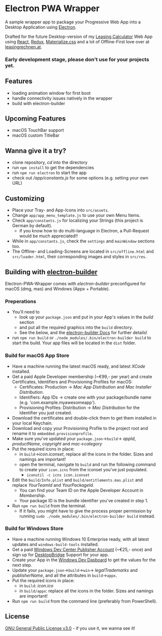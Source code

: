 # Electron PWA Wrapper

A sample wrapper app to package your Progressive Web App into a Desktop Application using [Electron](https://github.com/electron/electron).

Drafted for the future Desktop-version of my [Leasing Calculator](https://www.leasingrechnen.at) Web App using [React](https://github.com/facebook/react), [Redux](https://github.com/reactjs/redux), [Materialize.css](https://github.com/Dogfalo/materialize) and a lot of Offline-First love over at [leasingrechnen.at](https://www.leasingrechnen.at).

### Early development stage, please don't use for your projects yet.

## Features
- loading animation window for first boot
- handle connectivity issues natively in the wrapper
- build with electron-builder

## Upcoming Features
- macOS TouchBar support
- macOS custom TitleBar

## Wanna give it a try?
- clone repository, *cd* into the directory
- run `npm install` to get the dependencies
- run `npm run electron` to start the app
- check out */app/constants.js* for some options (e.g. setting your own URL)

## Customizing
- Place your Tray- and App-Icons into `src/assets`.
- Change `app/app_menu_template.js` to use your own Menu Items.
- Check `app/constants.js` for localizing your Strings (this project is German by default).
	- if you know how to do multi-language in Electron, a Pull-Request would be much appreciated!!
- While in `app/constants.js`, check the `settings` and `mainWindow` sections too.
- The Offline- and Loading-Screens are located in `src/offline.html` and `src/loader.html`, their corresponding images and styles in `src/res`.

## Building with [electron-builder](https://github.com/electron-userland/electron-builder)
Electron-PWA-Wrapper comes with *electron-builder* preconfigured for macOS (dmg, mas) and Windows (Appx + Portable).

### Preperations
- You'll need to 
	- look up your `package.json` and put in your App's values in the *build* section
	- and put all the required graphics into the `build` directory.
	- See the below, and the [electron-builder Docs](https://www.electron.build) for further details!
- run `npm run build` or `./node_modules/.bin/electron-builder build` to start the build. Your app files will be located in the `dist` folder.

### Build for macOS App Store
- Have a machine running the latest macOS ready, and latest _XCode_ installed.
- Get a paid Apple Developer membership (~€99,- per year) and create Certificates, Identifiers and Provisioning Profiles for macOS:
	- Certificates: Production -> _Mac App Distribution_ and _Mac Installer Distribution_.
	- Identifiers: App IDs -> create one with your package/bundle name (e.g. 'com.example.myawesomeapp').
	- Provisioning Profiles: Distribution -> _Mac Distribution_ for the Identifier you just created.
- Download the certificates and double-click them to get them installed in your local Keychain.
- Download and copy your Provisioning Profile to the project root and rename it to `embedded.provisionprofile`.
- Make sure you've updated your `package.json`->`build`-> _appId_, _productName_, _copyright_ and _mac_->_category_
- Put the required icons in place:
	- in `build`->_icon.iconset_, replace all the icons in the folder. Sizes and namings are important!
	- open the terminal, navigate to `build` and run the following command to create your `icon.icns` from the iconset you've just populated.
		- `iconutil -c icns icon.iconset`
- Edit the `build/Info.plist` and `build/entitlements.mas.plist` and replace _YourTeamId_ and _YourPackageId_.
	- You can find your Team ID on the Apple Developer Account in _Membership_.
	- Your package ID is the bundle identifier you've created in step 1.
- Run `npm run build` from the terminal.
	- If it fails, you might have to give the process proper permission by running `sudo ./node_modules/.bin/electron-builder build` instead.

### Build for Windows Store
- Have a machine running Windows 10 Enterprise ready, with all latest updates and `windows-build-tools` installed.
- Get a paid [Windows Dev Center Publisher Account](https://developer.microsoft.com/en-us/store/register) (~€25,- once) and sign up for [DesktopBridge](https://developer.microsoft.com/en-us/windows/projects/campaigns/desktop-bridge) Support for your app.
- Create your App in the [Windows Dev Dasboard](https://developer.microsoft.com/en-us/dashboard/windows/overview) to get the values for the next step.
- Update your `package.json`->`build`->`win`-> _legalTrademarks_ and _publisherName_, and all the attributes in `build`->`appx`.
- Put the required icons in place:
	- in `build`: _icon.ico_
	- in `build/appx`: replace all the icons in the folder. Sizes and namings are important!
- Run `npm run build` from the command line (preferably from PowerShell).


## License
[GNU General Public License v3.0](https://www.gnu.org/licenses/gpl-3.0.en.html) - if you use it, we wanna see it!
